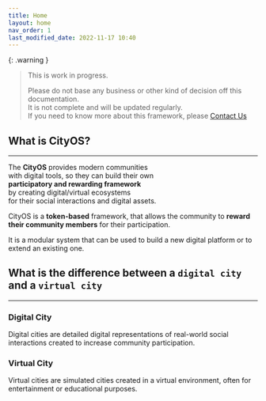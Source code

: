 ```yaml
---
title: Home
layout: home
nav_order: 1
last_modified_date: 2022-11-17 10:40
---
```


{: .warning }
>This is work in progress.
>
>Please do not base any business or other kind of decision off this documentation.   
>It is not complete and will be updated regularly.  
>If you need to know more about this framework, please [Contact Us]

## What is CityOS?

----------------

The **CityOS** provides modern communities     
with digital tools, so they can build their own     
**participatory and rewarding framework**   
by creating digital/virtual ecosystems   
for their social interactions and digital assets.


CityOS is a **token-based** framework, that allows the community to **reward their community members** for their participation.

It is a modular system that can be used to build a new digital platform or to extend an existing one.



## What is the difference between a `digital city` and a `virtual city`

------------------

### Digital City

Digital cities are detailed digital representations of real-world social interactions created to increase community participation.

### Virtual City

Virtual cities are simulated cities created in a virtual environment, often for entertainment or educational purposes.

[Contact Us]: /pages/contact.html "Contact Us"
